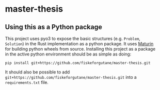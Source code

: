 # master-thesis
## Using this as a Python package
This project uses pyo3 to expose the basic structures (e.g. `Problem`, `Solution`) in the Rust implementation as a python package. It uses [Maturin](https://github.com/PyO3/maturin) for building python wheels from source. Installing this project as a package in the active python environment should be as simple as doing:
```shell
pip install git+https://github.com/fiskeforgutane/master-thesis.git
```

It should also be possible to add `git+https://github.com/fiskeforgutane/master-thesis.git` into a `requirements.txt` file.

